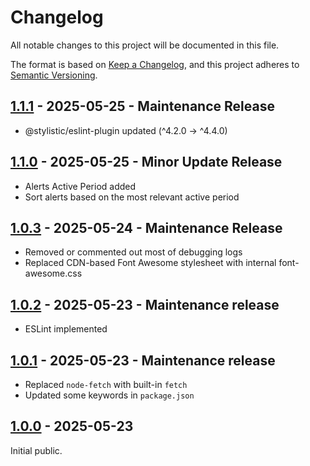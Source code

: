 # Changelog

All notable changes to this project will be documented in this file.

The format is based on [Keep a Changelog](https://keepachangelog.com/en/1.1.0/),
and this project adheres to [Semantic Versioning](https://semver.org/spec/v2.0.0.html).

## [1.1.1](https://github.com/avianto/MMM-MTA-SubwayAlerts/compare/v1.1.0...v1.1.1) - 2025-05-25 - Maintenance Release

- @stylistic/eslint-plugin updated (^4.2.0 -> ^4.4.0)

## [1.1.0](https://github.com/avianto/MMM-MTA-SubwayAlerts/compare/v1.0.3...v1.1.0) - 2025-05-25 - Minor Update Release

- Alerts Active Period added
- Sort alerts based on the most relevant active period

## [1.0.3](https://github.com/avianto/MMM-MTA-SubwayAlerts/compare/v1.0.2...v1.0.3) - 2025-05-24 - Maintenance Release

- Removed or commented out most of debugging logs
- Replaced CDN-based Font Awesome stylesheet with internal font-awesome.css

## [1.0.2](https://github.com/avianto/MMM-MTA-SubwayAlerts/compare/v1.0.1...v1.0.2) - 2025-05-23 - Maintenance release

- ESLint implemented

## [1.0.1](https://github.com/avianto/MMM-MTA-SubwayAlerts/compare/v1.0.0...v1.0.1) - 2025-05-23 - Maintenance release

- Replaced `node-fetch` with built-in `fetch`
- Updated some keywords in `package.json`

## [1.0.0](https://github.com/avianto/MMM-MTA-SubwayAlerts/releases/tag/v1.0.0) - 2025-05-23

Initial public.
